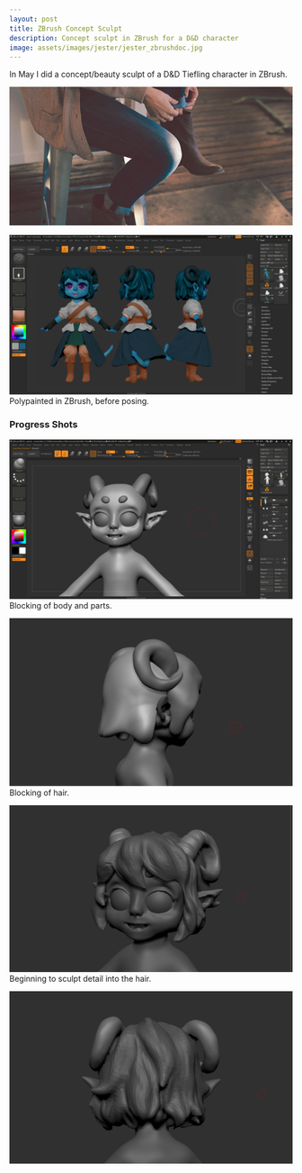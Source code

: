 ```yaml
---
layout: post
title: ZBrush Concept Sculpt
description: Concept sculpt in ZBrush for a D&D character
image: assets/images/jester/jester_zbrushdoc.jpg
---
```


In May I did a concept/beauty sculpt of a D&D Tiefling character in ZBrush.<p></p>
<span class="image fit"><img src="assets/images/pic01.jpg" alt="" /></span>

<span class="image fit"><img src="assets/images/jester/polypaint.png" alt="" /></span>
Polypainted in ZBrush, before posing.

<h3>Progress Shots</h3>
<span class="image fit"><img src="assets/images/jester/wip1.png" alt="" /></span>
Blocking of body and parts.

<span class="image fit"><img src="assets/images/jester/wip2.png" alt="" /></span>
Blocking of hair.

<span class="image fit"><img src="assets/images/jester/wip3.png" alt="" /></span>
Beginning to sculpt detail into the hair.

<span class="image fit"><img src="assets/images/jester/wip4.png" alt="" /></span>

